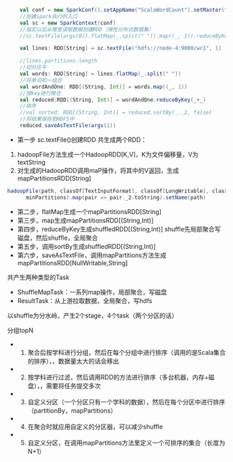 ```scala
    val conf = new SparkConf().setAppName("ScalaWordCount").setMaster("local[4]")
    //创建spark执行的入口
    val sc = new SparkContext(conf)
    //指定以后从哪里读取数据创建RDD（弹性分布式数据集）
    //sc.textFile(args(0)).flatMap(_.split(" ")).map((_, 1)).reduceByKey(_+_).sortBy(_._2, false).saveAsTextFile(args(1))

    val lines: RDD[String] = sc.textFile("hdfs://node-4:9000/wc1", 1)

    //lines.partitions.length
    //切分压平
    val words: RDD[String] = lines.flatMap(_.split(" "))
    //将单词和一组合
    val wordAndOne: RDD[(String, Int)] = words.map((_, 1))
    //按key进行聚合
    val reduced:RDD[(String, Int)] = wordAndOne.reduceByKey(_+_)
    //排序
    //val sorted: RDD[(String, Int)] = reduced.sortBy(_._2, false)
    //将结果保存到HDFS中
    reduced.saveAsTextFile(args(1))
```
- 第一步 sc.textFile()创建RDD
共生成两个RDD：
1. hadoopFile方法生成一个HadoopRDD[K,V]，K为文件偏移量，V为textString
2. 对生成的HadoopRDD调用maP操作，将其中的V返回，生成mapPartitionsRDD[String]
```scala
hadoopFile(path, classOf[TextInputFormat], classOf[LongWritable], classOf[Text],
      minPartitions).map(pair => pair._2.toString).setName(path)
```
- 第二步，flatMap生成一个mapPartitionsRDD[String]
- 第三步，map生成mapPartitionsRDD[(String,Int)]
- 第四步，reduceByKey生成shuffledRDD[(String,Int)]
shuffle先局部聚合写磁盘，然后shuffle，全局聚合
- 第五步，调用sortBy生成shuffledRDD[(String,Int)]
- 第六步，saveAsTextFile，调用mapPartitions方法生成mapPartitionsRDD[NullWritable,String]


共产生两种类型的Task
- ShuffleMapTask：一系列map操作，局部聚合，写磁盘
- ResultTask：从上游拉取数据，全局聚合，写hdfs

以shuffle为分水岭，产生2个stage，4个task（两个分区的话）


分组topN
- 1. 聚合后按学科进行分组，然后在每个分组中进行排序（调用的是Scala集合的排序），，数据量太大的话会移出
- 2. 按学科进行过滤，然后调用RDD的方法进行排序（多台机器，内存+磁盘），，需要将任务提交多次
- 3. 自定义分区（一个分区只有一个学科的数据），然后在每个分区中进行排序（partitionBy，mapPartitions）
- 4. 在聚合时就应用自定义的分区器，可以减少shuffle
- 5. 自定义分区，在调用mapPartitions方法里定义一个可排序的集合（长度为N+1）
